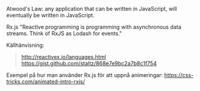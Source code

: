 Atwood's Law: any application that can be written in JavaScript, 
  will eventually be written in JavaScript.

Rx.js
  "Reactive programming is programming with asynchronous data streams.
  Think of RxJS as Lodash for events."

Källhänvisning:
  > http://reactivex.io/languages.html
  > https://gist.github.com/staltz/868e7e9bc2a7b8c1f754

Exempel på hur man använder Rx.js för att uppnå animeringar:
https://css-tricks.com/animated-intro-rxjs/
